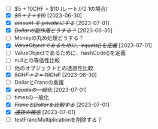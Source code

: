 * [ ] $5 + 10CHF = $10 (レートが2:1の場合)
* [X] ~~*$5 * 2 = $10*~~ [2023-06-30]
* [X] ~~*amount を privateにする*~~ [2023-07-01]
* [X] ~~*Dollarの副作用どうする？*~~ [2023-06-30]
* [ ] Moneyの丸め処理どうする？
* [X] ~~*ValueObjectであるために、equals()を定義*~~ [2023-07-01]
* [ ] ValueObjectであるために、hashCode()を定義
* [ ] nullとの等価性比較
* [ ] 他のオブジェクトとの透過性比較
* [X] ~~*5CHF * 2 = 10CHF*~~ [2023-06-30]
* [ ] DollarとFrancの重複
* [X] ~~*equalsの一般化*~~ [2023-07-01]
* [ ] timesの一般化
* [X] ~~*FrancとDollarを比較する*~~ [2023-07-01]
* [X] ~~*通貨の概念*~~ [2023-07-01]
* [ ] testFrancMultiplicationを削除する？